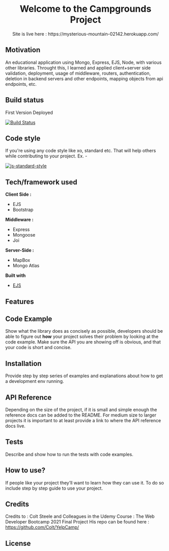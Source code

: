 
<h1 align="center">Welcome to the Campgrounds Project</h1>
<p align="center">Site is live here :
https://mysterious-mountain-02142.herokuapp.com/
</p>

## Motivation
An educational application using Mongo, Express, EJS, Node, with various other libraries.
Throught this, I learned and applied client+server side validation, deployment, usage of middleware, routers, authentication, deletion in backend servers and other endpoints, mapping objects from api endpoints, etc.

## Build status
First Version Deployed

[![Build Status](https://mysterious-mountain-02142.herokuapp.com/)](https://mysterious-mountain-02142.herokuapp.com/)

## Code style
If you're using any code style like xo, standard etc. That will help others while contributing to your project. Ex. -

[![js-standard-style](https://img.shields.io/badge/code%20style-standard-brightgreen.svg?style=flat)](https://github.com/feross/standard)
 

## Tech/framework used
<b>Client Side :</b> 
- EJS
- Bootstrap

<b>Middleware :</b>
- Express
- Mongoose
- Joi

<b>Server-Side :</b>
- MapBox
- Mongo Atlas

<b>Built with</b>
- [EJS](https://https:ejs.co/)

## Features


## Code Example
Show what the library does as concisely as possible, developers should be able to figure out **how** your project solves their problem by looking at the code example. Make sure the API you are showing off is obvious, and that your code is short and concise.

## Installation
Provide step by step series of examples and explanations about how to get a development env running.

## API Reference

Depending on the size of the project, if it is small and simple enough the reference docs can be added to the README. For medium size to larger projects it is important to at least provide a link to where the API reference docs live.

## Tests
Describe and show how to run the tests with code examples.

## How to use?
If people like your project they’ll want to learn how they can use it. To do so include step by step guide to use your project.

## Credits
Credits to : Colt Steele and Colleagues in the Udemy Course : The Web Developer Bootcamp 2021 Final Project
His repo can be found here : https://github.com/Colt/YelpCamp/


## License
